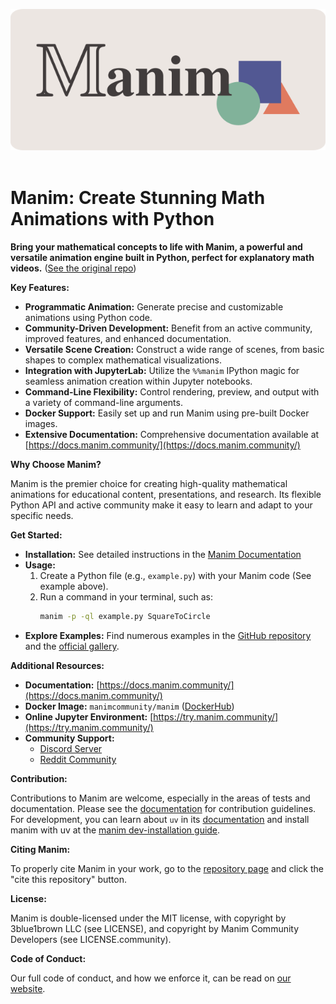 <p align="center">
    <a href="https://www.manim.community/"><img src="https://raw.githubusercontent.com/ManimCommunity/manim/main/logo/cropped.png" alt="Manim Community Logo"></a>
    <br />
    <br />
</p>

# Manim: Create Stunning Math Animations with Python

**Bring your mathematical concepts to life with Manim, a powerful and versatile animation engine built in Python, perfect for explanatory math videos.** ([See the original repo](https://github.com/ManimCommunity/manim))

**Key Features:**

*   **Programmatic Animation:** Generate precise and customizable animations using Python code.
*   **Community-Driven Development:** Benefit from an active community, improved features, and enhanced documentation.
*   **Versatile Scene Creation:** Construct a wide range of scenes, from basic shapes to complex mathematical visualizations.
*   **Integration with JupyterLab:** Utilize the `%%manim` IPython magic for seamless animation creation within Jupyter notebooks.
*   **Command-Line Flexibility:** Control rendering, preview, and output with a variety of command-line arguments.
*   **Docker Support:** Easily set up and run Manim using pre-built Docker images.
*   **Extensive Documentation:** Comprehensive documentation available at [https://docs.manim.community/](https://docs.manim.community/)

**Why Choose Manim?**

Manim is the premier choice for creating high-quality mathematical animations for educational content, presentations, and research. Its flexible Python API and active community make it easy to learn and adapt to your specific needs.

**Get Started:**

*   **Installation:** See detailed instructions in the [Manim Documentation](https://docs.manim.community/en/stable/installation.html)
*   **Usage:**
    1.  Create a Python file (e.g., `example.py`) with your Manim code (See example above).
    2.  Run a command in your terminal, such as:
        ```bash
        manim -p -ql example.py SquareToCircle
        ```
*   **Explore Examples:** Find numerous examples in the [GitHub repository](example_scenes) and the [official gallery](https://docs.manim.community/en/stable/examples.html).

**Additional Resources:**

*   **Documentation:** [https://docs.manim.community/](https://docs.manim.community/)
*   **Docker Image:** `manimcommunity/manim` ([DockerHub](https://hub.docker.com/r/manimcommunity/manim))
*   **Online Jupyter Environment:** [https://try.manim.community/](https://try.manim.community/)
*   **Community Support:**
    *   [Discord Server](https://www.manim.community/discord/)
    *   [Reddit Community](https://www.reddit.com/r/manim/)

**Contribution:**

Contributions to Manim are welcome, especially in the areas of tests and documentation. Please see the [documentation](https://docs.manim.community/en/stable/contributing.html) for contribution guidelines.
For development, you can learn about `uv` in its [documentation](https://docs.astral.sh/uv/) and install manim with uv at the [manim dev-installation guide](https://docs.manim.community/en/latest/contributing/development.html).

**Citing Manim:**

To properly cite Manim in your work, go to the [repository page](https://github.com/ManimCommunity/manim) and click the "cite this repository" button.

**License:**

Manim is double-licensed under the MIT license, with copyright by 3blue1brown LLC (see LICENSE), and copyright by Manim Community Developers (see LICENSE.community).

**Code of Conduct:**

Our full code of conduct, and how we enforce it, can be read on [our website](https://docs.manim.community/en/stable/conduct.html).